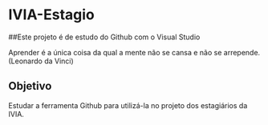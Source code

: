 # IVIA-Estagio

##Este projeto é de estudo do Github com o Visual Studio

Aprender é a única coisa da qual a mente não se cansa e não se arrepende. (Leonardo da Vinci)

## Objetivo
Estudar a ferramenta Github para utilizá-la no projeto dos estagiários da IVIA.
